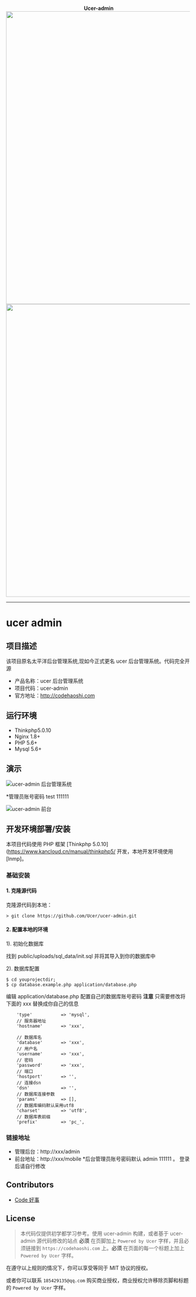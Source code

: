 <p align="center">
  <br>
  <b>Ucer-admin</b>
  <br>
  <a href="https://www.codehaoshi.com">
    <img src="http://ovdt3w8zp.bkt.clouddn.com/2017-08-28%2014-27-12%E5%B1%8F%E5%B9%95%E6%88%AA%E5%9B%BE.png" width=800>
  </a>
  
  <br>
  <a href="https://www.codehaoshi.com">
    <img src="http://ovdt3w8zp.bkt.clouddn.com/2017-08-28%2015-05-30%E5%B1%8F%E5%B9%95%E6%88%AA%E5%9B%BE.png" width=800>
  </a>
</p>

---

# ucer admin

## 项目描述
该项目原名太平洋后台管理系统,现如今正式更名 ucer 后台管理系统。代码完全开源

* 产品名称：ucer 后台管理系统
* 项目代码：ucer-admin
* 官方地址：http://codehaoshi.com


## 运行环境

- Thinkphp5.0.10
- Nginx 1.8+
- PHP 5.6+
- Mysql 5.6+


## 演示

![ucer-admin 后台管理系统](http://uadmin.codehaoshi.com/)

*管理员账号密码 test 111111


![ucer-admin 前台](http://uadmin.codehaoshi.com/mobile)

## 开发环境部署/安装

本项目代码使用 PHP 框架 [Thinkphp 5.0.10](https://www.kancloud.cn/manual/thinkphp5/ 开发，本地开发环境使用 [lnmp]。

### 基础安装

#### 1. 克隆源代码

克隆源代码到本地：

    > git clone https://github.com/Ucer/ucer-admin.git

#### 2. 配置本地的环境
1). 初始化数据库

 找到 public/uploads/sql_data/init.sql 并将其导入到你的数据库中

2). 数据库配置
```
$ cd youprojectdir;
$ cp database.example.php application/database.php
```

编辑 application/database.php 配置自己的数据库账号密码
**注意** 只需要修改将下面的 xxx 替换成你自己的信息
```shell
    'type'           => 'mysql',
    // 服务器地址
    'hostname'       => 'xxx',

    // 数据库名
    'database'       => 'xxx',
    // 用户名
    'username'       => 'xxx',
    // 密码
    'password'       => 'xxx',
    // 端口
    'hostport'       => '',
    // 连接dsn
    'dsn'            => '',
    // 数据库连接参数
    'params'         => [],
    // 数据库编码默认采用utf8
    'charset'        => 'utf8',
    // 数据库表前缀
    'prefix'         => 'pc_',
```


### 链接地址

* 管理后台：http://xxx/admin
* 前台地址：http://xxx/mobile
*后台管理员账号密码默认 admin 111111 。 登录后请自行修改

## Contributors

- [Code 好事](http://codehaoshi.com)

## License

> 本代码仅提供初学都学习参考。使用 ucer-admin 构建，或者基于 ucer-admin 源代码修改的站点 **必须** 在页脚加上 `Powered by Ucer` 字样，并且必须链接到 `https://codehaoshi.com` 上。**必须** 在页面的每一个标题上加上 `Powered by Ucer` 字样。

在遵守以上规则的情况下，你可以享受等同于 MIT 协议的授权。

或者你可以联系 `185429135@qq.com` 购买商业授权，商业授权允许移除页脚和标题的 `Powered by Ucer` 字样。
